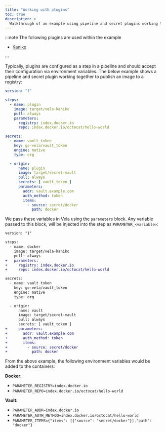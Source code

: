 ```yaml
---
title: "Working with plugins"
toc: true
description: >
  Walkthrough of an example using pipeline and secret plugins working together
---
```


:::note
The following plugins are used within the example

* [Kaniko](/docs/usage/plugins/registry/Kaniko.md)

:::

Typically, plugins are configured as a step in a pipeline and should accept their configuration via environment variables. The below example shows a pipeline and secret plugin working together to publish an image to a registry:

```yaml
version: "1"

steps:
  - name: plugin
    image: target/vela-kaniko
    pull: always
    parameters:
      registry: index.docker.io
      repo: index.docker.io/octocat/hello-world

secrets:
  - name: vault_token
    key: go-vela/vault_token
    engine: native
    type: org

  - origin:
      name: plugin
      image: target/secret-vault
      pull: always
      secrets: [ vault_token ]
      parameters:
        addr: vault.example.com
        auth_method: token
        items:
          - source: secret/docker
            path: docker
```

We pass these variables in Vela using the `parameters` block. Any variable passed to this block, will be injected into the step as `PARAMETER_<variable>`:

```diff
version: "1"

steps:
  - name: docker
    image: target/vela-kaniko
    pull: always
+   parameters:
+     registry: index.docker.io
+     repo: index.docker.io/octocat/hello-world

secrets:
  - name: vault_token
    key: go-vela/vault_token
    engine: native
    type: org

  - origin:
      name: vault
      image: target/secret-vault
      pull: always
      secrets: [ vault_token ]
+     parameters:
+       addr: vault.example.com
+       auth_method: token
+       items:
+         - source: secret/docker
+           path: docker
```

From the above example, the following environment variables would be added to the containers:

**Docker:**

* `PARAMETER_REGISTRY=index.docker.io`
* `PARAMETER_REPO=index.docker.io/octocat/hello-world`

**Vault:**

* `PARAMETER_ADDR=index.docker.io`
* `PARAMETER_AUTH_METHOD=index.docker.io/octocat/hello-world`
* `PARAMETER_ITEMS={"items": [{"source": "secret/docker"}],"path": "docker"}`
